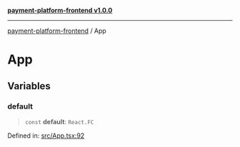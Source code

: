 [**payment-platform-frontend v1.0.0**](README.md)

***

[payment-platform-frontend](README.md) / App

# App

## Variables

### default

> `const` **default**: `React.FC`

Defined in: [src/App.tsx:92](https://github.com/lsendel/sass/blob/main/frontend/src/App.tsx#L92)
